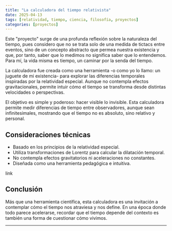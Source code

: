 ```yaml
---
title: "La calculadora del tiempo relativista"
date: 2025-04-13
tags: [relatividad, tiempo, ciencia, filosofía, proyectos]
categories: [proyectos]
---
```



Este "proyecto" surge de una profunda reflexión sobre la naturaleza del tiempo, pues considero que no se trata solo de una medida de tictacs entre eventos, sino de un concepto abstracto que permea nuestra existencia y que, por tanto, saber que lo medimos no significa saber que lo entendemos. Para mí, la vida misma es tiempo, un caminar por la senda del tiempo.


La calculadora fue creada como una herramienta -o como yo lo llamo: un juguete de mi existencia- para explorar las diferencias temporales inspiradas por la relatividad especial. Aunque no contempla efectos gravitacionales, permite intuir cómo el tiempo se transforma desde distintas velocidades o perspectivas.


El objetivo es simple y poderoso: hacer visible lo invisible. Esta calculadora permite medir diferencias de tiempo entre observadores, aunque sean infinitesimales, mostrando que el tiempo no es absoluto, sino relativo y personal.

## Consideraciones técnicas

- Basado en los principios de la relatividad especial.
- Utiliza transformaciones de Lorentz para calcular la dilatación temporal.
- No contempla efectos gravitatorios ni aceleraciones no constantes.
- Diseñada como una herramienta pedagógica e intuitiva.

link

## Conclusión

Más que una herramienta científica, esta calculadora es una invitación a contemplar cómo el tiempo nos atraviesa y nos define. En una época donde todo parece acelerarse, recordar que el tiempo depende del contexto es también una forma de cuestionar cómo vivimos.

---

